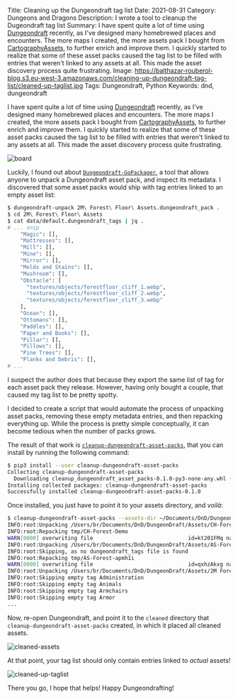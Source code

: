 Title: Cleaning up the Dungeondraft tag list
Date: 2021-08-31
Category: Dungeons and Dragons
Description: I wrote a tool to cleanup the Dugeondraft tag list
Summary: I have spent quite a lot of time using [Dungeondraft](https://dungeondraft.net) recently, as I've designed many homebrewed places and encounters. The more maps I created, the more assets pack I bought from [CartographyAssets](https://cartographyassets.com), to further enrich and improve them. I quickly started to realize that some of these asset packs caused the tag list to be filled with entries that weren't linked to any assets at all. This made the asset discovery process quite frustrating.
Image: https://balthazar-rouberol-blog.s3.eu-west-3.amazonaws.com/cleaning-up-dungeondraft-tag-list/cleaned-up-taglist.jpg
Tags: Dungeondraft, Python
Keywords: dnd, dungeondraft

I have spent quite a lot of time using [Dungeondraft](https://dungeondraft.net) recently, as I've designed many homebrewed places and encounters.
The more maps I created, the more assets pack I bought from [CartographyAssets](https://cartographyassets.com), to further enrich and improve them.
I quickly started to realize that some of these asset packs caused the tag list to be filled with entries that weren't linked to any assets at all. This made the asset discovery process quite frustrating.

![board](https://balthazar-rouberol-blog.s3.eu-west-3.amazonaws.com/cleaning-up-dungeondraft-tag-list/empty-assets.webp)

Luckily, I found out about [`Dungeondraft-GoPackager`](https://github.com/Ryex/Dungeondraft-GoPackager), a tool that allows anyone to unpack a Dungeondraft asset pack, and inspect its metadata. I discovered that some asset packs would ship with tag entries linked to an empty asset list:

```bash
$ dungeondraft-unpack 2M\ Forest\ Floor\ Assets.dungeondraft_pack .
$ cd 2M\ Forest\ Floor\ Assets
$ cat data/default.dungeondraft_tags | jq .
# ... snip
    "Magic": [],
    "Mattresses": [],
    "Mill": [],
    "Mine": [],
    "Mirror": [],
    "Molds and Stains": [],
    "Mushroom": [],
    "Obstacle": [
      "textures/objects/forestfloor_cliff_1.webp",
      "textures/objects/forestfloor_cliff_2.webp",
      "textures/objects/forestfloor_cliff_3.webp"
    ],
    "Ocean": [],
    "Ottomans": [],
    "Paddles": [],
    "Paper and Books": [],
    "Pillar": [],
    "Pillows": [],
    "Pine Trees": [],
    "Planks and Debris": [],
# ...
```

I suspect the author does that because they export the same list of tag for each asset pack they release. However, having only bought a couple, that caused my tag list to be pretty spotty.

I decided to create a script that would automate the process of unpacking asset packs, removing these empty metadata entries, and then repacking everything up. While the process is pretty simple conceptually, it can become tedious when the number of packs grows.

The result of that work is [`cleanup-dungeondraft-asset-packs`](https://github.com/brouberol/cleanup-dungeondraft-asset-packs), that you can install by running the following command:

```bash
$ pip3 install --user cleanup-dungeondraft-asset-packs
Collecting cleanup-dungeondraft-asset-packs
  Downloading cleanup_dungeondraft_asset_packs-0.1.0-py3-none-any.whl (4.2 kB)
Installing collected packages: cleanup-dungeondraft-asset-packs
Successfully installed cleanup-dungeondraft-asset-packs-0.1.0
```

Once installed, you just have to point it to your assets directory, and _voilà_:

```bash
$ cleanup-dungeondraft-asset-packs --assets-dir ~/Documents/DnD/DungeonDraft/Assets
INFO:root:Unpacking /Users/br/Documents/DnD/DungeonDraft/Assets/CH-Forest-Demo.dungeondraft_pack
INFO:root:Repacking tmp/CH-Forest-Demo
WARN[0000] overwriting file                              id=kt201FMq name="CH - Forest Demo" outPackagePath="/Users/br/Documents/DnD/DungeonDraft/Assets/cleaned/CH - Forest Demo.dungeondraft_pack" path=/Users/br/Documents/DnD/DungeonDraft/Assets/tmp/CH-Forest-Demo
INFO:root:Unpacking /Users/br/Documents/DnD/DungeonDraft/Assets/AS-Forest-apmh1i.dungeondraft_pack
INFO:root:Skipping, as no dungeondraft_tags file is found
INFO:root:Repacking tmp/AS-Forest-apmh1i
WARN[0000] overwriting file                              id=qxhzAkxg name="AS Forest" outPackagePath="/Users/br/Documents/DnD/DungeonDraft/Assets/cleaned/AS Forest.dungeondraft_pack" path=/Users/br/Documents/DnD/DungeonDraft/Assets/tmp/AS-Forest-apmh1i
INFO:root:Unpacking /Users/br/Documents/DnD/DungeonDraft/Assets/2M Forest Floor Assets.dungeondraft_pack
INFO:root:Skipping empty tag Administration
INFO:root:Skipping empty tag Animals
INFO:root:Skipping empty tag Armchairs
INFO:root:Skipping empty tag Armor
...
```


Now, re-open Dungeondraft, and point it to the `cleaned` directory that `cleanup-dungeondraft-asset-packs` created, in which it placed all cleaned assets.

![cleaned-assets](https://balthazar-rouberol-blog.s3.eu-west-3.amazonaws.com/cleaning-up-dungeondraft-tag-list/dungeondraft-assets-cleaned.webp)


At that point, your tag list should only contain entries linked to _actual_ assets!

![cleaned-up-taglist](https://balthazar-rouberol-blog.s3.eu-west-3.amazonaws.com/cleaning-up-dungeondraft-tag-list/cleaned-up-taglist.webp)

There you go, I hope that helps! Happy Dungeondrafting!
